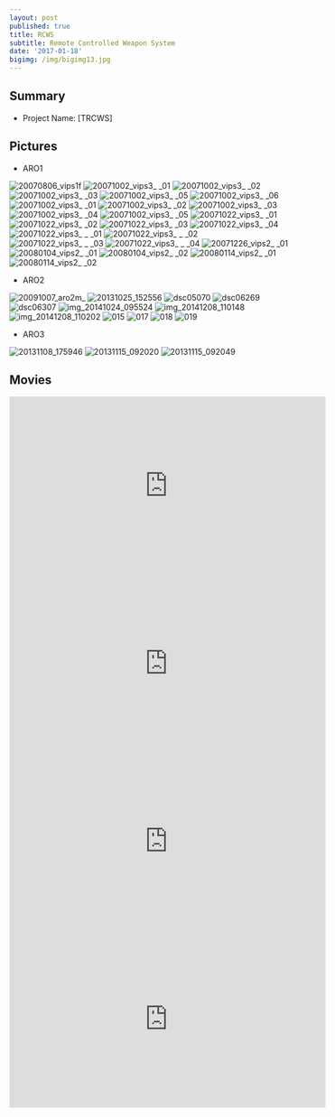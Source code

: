 ```yaml
---
layout: post
published: true
title: RCWS
subtitle: Remote Controlled Weapon System
date: '2017-01-18'
bigimg: /img/bigimg13.jpg
---
```


## Summary
* Project Name: [TRCWS]

## Pictures

* ARO1

![20070806_vips1f](https://cloud.githubusercontent.com/assets/12775748/22053840/8ec7c6ea-dd96-11e6-952f-4641ea17fd4d.JPG)
![20071002_vips3_ _01](https://cloud.githubusercontent.com/assets/12775748/22053842/8ecb5d50-dd96-11e6-8e8a-5e0684b6bc10.jpg)
![20071002_vips3_ _02](https://cloud.githubusercontent.com/assets/12775748/22053841/8ec9d64c-dd96-11e6-9917-17f7246b3d0b.jpg)
![20071002_vips3_ _03](https://cloud.githubusercontent.com/assets/12775748/22053843/8ecbb12e-dd96-11e6-91d0-6cafc8cac65e.jpg)
![20071002_vips3_ _05](https://cloud.githubusercontent.com/assets/12775748/22053844/8ed05922-dd96-11e6-88a5-117c42bc8180.jpg)
![20071002_vips3_ _06](https://cloud.githubusercontent.com/assets/12775748/22053846/8eef012e-dd96-11e6-898b-318d905a23da.jpg)
![20071002_vips3_ _01](https://cloud.githubusercontent.com/assets/12775748/22053847/8eef5f34-dd96-11e6-804f-1ea2a4b44bb0.jpg)
![20071002_vips3_ _02](https://cloud.githubusercontent.com/assets/12775748/22053845/8eeef166-dd96-11e6-8f9c-04076ee25b35.jpg)
![20071002_vips3_ _03](https://cloud.githubusercontent.com/assets/12775748/22053848/8ef175bc-dd96-11e6-80ab-0a21e11468fd.jpg)
![20071002_vips3_ _04](https://cloud.githubusercontent.com/assets/12775748/22053849/8ef5fd9e-dd96-11e6-8008-0037fe3bf460.jpg)
![20071002_vips3_ _05](https://cloud.githubusercontent.com/assets/12775748/22053852/8f152b1a-dd96-11e6-8c24-bf3d88aff53d.jpg)
![20071022_vips3_ _01](https://cloud.githubusercontent.com/assets/12775748/22053850/8f121ca4-dd96-11e6-999b-ffe3203e1e73.JPG)
![20071022_vips3_ _02](https://cloud.githubusercontent.com/assets/12775748/22053851/8f142148-dd96-11e6-8dad-24b715f428e9.JPG)
![20071022_vips3_ _03](https://cloud.githubusercontent.com/assets/12775748/22053853/8f161746-dd96-11e6-8e11-3cf53fa5536f.JPG)
![20071022_vips3_ _04](https://cloud.githubusercontent.com/assets/12775748/22053854/8f1c3d42-dd96-11e6-99a7-7ea17ae37daa.JPG)
![20071022_vips3_ _ _01](https://cloud.githubusercontent.com/assets/12775748/22053856/8f393d02-dd96-11e6-9eae-a343d847b754.JPG)
![20071022_vips3_ _ _02](https://cloud.githubusercontent.com/assets/12775748/22053855/8f38c502-dd96-11e6-81e5-53655fab33b3.JPG)
![20071022_vips3_ _ _03](https://cloud.githubusercontent.com/assets/12775748/22053857/8f3babaa-dd96-11e6-9f12-46489fe897b2.JPG)
![20071022_vips3_ _ _04](https://cloud.githubusercontent.com/assets/12775748/22053858/8f3d370e-dd96-11e6-806e-eaf4d5a56bc1.JPG)
![20071226_vips2_ _01](https://cloud.githubusercontent.com/assets/12775748/22053859/8f4415d8-dd96-11e6-9805-4035375bab75.JPG)
![20080104_vips2_ _01](https://cloud.githubusercontent.com/assets/12775748/22053860/8f5db4de-dd96-11e6-983b-69463e2f539d.JPG)
![20080104_vips2_ _02](https://cloud.githubusercontent.com/assets/12775748/22053861/8f5de2e2-dd96-11e6-8bb6-b995ce33024a.JPG)
![20080114_vips2_ _01](https://cloud.githubusercontent.com/assets/12775748/22053862/8f6155ee-dd96-11e6-923a-d4f593b298b8.JPG)
![20080114_vips2_ _02](https://cloud.githubusercontent.com/assets/12775748/22053863/8f62e9ae-dd96-11e6-8e97-5ad787910119.JPG)



* ARO2

![20091007_aro2m_](https://cloud.githubusercontent.com/assets/12775748/22053872/9ab47534-dd96-11e6-8e8e-a674b5eade95.png)
![20131025_152556](https://cloud.githubusercontent.com/assets/12775748/22053873/9adda990-dd96-11e6-977d-b1086be6181d.jpg)
![dsc05070](https://cloud.githubusercontent.com/assets/12775748/22053874/9af42e90-dd96-11e6-97ec-b30047f1b1f7.JPG)
![dsc06269](https://cloud.githubusercontent.com/assets/12775748/22053875/9af76470-dd96-11e6-9b51-ba69ee2a7a2d.JPG)
![dsc06307](https://cloud.githubusercontent.com/assets/12775748/22053876/9af9a794-dd96-11e6-8f61-3551ed7f7e0a.JPG)
![img_20141024_095524](https://cloud.githubusercontent.com/assets/12775748/22053877/9afa8c72-dd96-11e6-880d-c5c4818fe6cd.jpg)
![img_20141208_110148](https://cloud.githubusercontent.com/assets/12775748/22053878/9b02ba5a-dd96-11e6-9bb0-9fd947b98327.jpg)
![img_20141208_110202](https://cloud.githubusercontent.com/assets/12775748/22053879/9b193154-dd96-11e6-9442-813c9b557144.jpg)
![015](https://cloud.githubusercontent.com/assets/12775748/22053880/9b1d7480-dd96-11e6-8dac-baf848027b8f.jpg)
![017](https://cloud.githubusercontent.com/assets/12775748/22053881/9b21b3ce-dd96-11e6-8d08-8ae8d27fd8b3.jpg)
![018](https://cloud.githubusercontent.com/assets/12775748/22053882/9b24a106-dd96-11e6-856d-505383019b82.jpg)
![019](https://cloud.githubusercontent.com/assets/12775748/22053883/9b2a45f2-dd96-11e6-9c5e-e87e0acdb515.jpg)



* ARO3

![20131108_175946](https://cloud.githubusercontent.com/assets/12775748/22053886/a3ce393e-dd96-11e6-82ef-0d6159a19788.jpg)
![20131115_092020](https://cloud.githubusercontent.com/assets/12775748/22053887/a3ce5914-dd96-11e6-9d0e-1c6f70565124.jpg)
![20131115_092049](https://cloud.githubusercontent.com/assets/12775748/22053888/a3f34c92-dd96-11e6-8078-1fe8bc3b25dc.jpg)





## Movies

<iframe width="560" height="315" src="https://www.youtube.com/embed/9_uy4GkZeNo" frameborder="0" allowfullscreen></iframe>
<iframe width="560" height="315" src="https://www.youtube.com/embed/ZmRCYNeG-D4" frameborder="0" allowfullscreen></iframe>
<iframe width="560" height="315" src="https://www.youtube.com/embed/3ffVztOzNEI" frameborder="0" allowfullscreen></iframe>
<iframe width="560" height="315" src="https://www.youtube.com/embed/8B1hxuSBX-A" frameborder="0" allowfullscreen></iframe>
